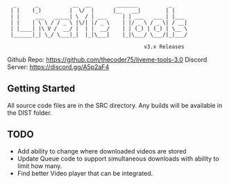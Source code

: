 	  _      _           __  __        _______          _     
	 | |    (_)         |  \/  |      |__   __|        | |    
	 | |     ___   _____| \  / | ___     | | ___   ___ | |___ 
	 | |    | \ \ / / _ \ |\/| |/ _ \    | |/ _ \ / _ \| / __|
	 | |____| |\ V /  __/ |  | |  __/    | | (_) | (_) | \__ \
	 |______|_| \_/ \___|_|  |_|\___|    |_|\___/ \___/|_|___/

                                                v3.x Releases


Github Repo: https://github.com/thecoder75/liveme-tools-3.0
Discord Server: https://discord.gg/A5p2aF4

## Getting Started
All source code files are in the SRC directory.  Any builds will be available in the DIST folder.  

## TODO
- Add ability to change where downloaded videos are stored
- Update Queue code to support simultaneous downloads with ability to limit how many.
- Find better Video player that can be integrated.

